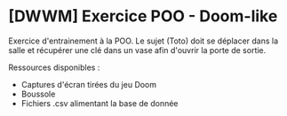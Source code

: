 # [DWWM] Exercice POO - Doom-like
Exercice d'entrainement à la POO.
Le sujet (Toto) doit se déplacer dans la salle et récupérer une clé dans un vase afin d'ouvrir la porte de sortie.

Ressources disponibles :
  - Captures d'écran tirées du jeu Doom
  - Boussole
  - Fichiers .csv alimentant la base de donnée
